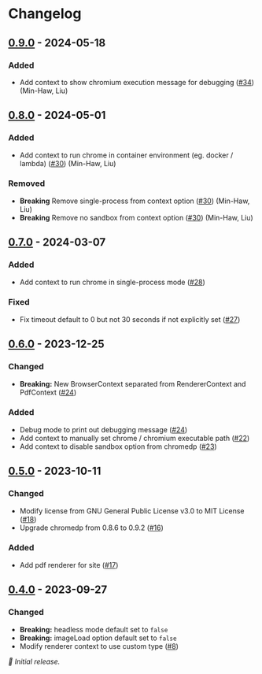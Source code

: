 # Changelog

## [0.9.0] - 2024-05-18

### Added

- Add context to show chromium execution message for debugging ([#34](https://github.com/liuminhaw/renderer/pull/34)) (Min-Haw, Liu)

## [0.8.0] - 2024-05-01

### Added

- Add context to run chrome in container environment (eg. docker / lambda) ([#30](https://github.com/liuminhaw/renderer/pull/30)) (Min-Haw, Liu)

### Removed

- **Breaking** Remove single-process from context option ([#30](https://github.com/liuminhaw/renderer/pull/30)) (Min-Haw, Liu)
- **Breaking** Remove no sandbox from context option ([#30](https://github.com/liuminhaw/renderer/pull/30)) (Min-Haw, Liu)

## [0.7.0] - 2024-03-07

### Added

- Add context to run chrome in single-process mode ([#28](https://github.com/liuminhaw/renderer/pull/28))

### Fixed

- Fix timeout default to 0 but not 30 seconds if not explicitly set ([#27](https://github.com/liuminhaw/renderer/pull/27))

## [0.6.0] - 2023-12-25

### Changed

- **Breaking:** New BrowserContext separated from RendererContext and PdfContext ([#24](https://github.com/liuminhaw/renderer/pull/24))

### Added

- Debug mode to print out debugging message ([#24](https://github.com/liuminhaw/renderer/pull/24))
- Add context to manually set chrome / chromium executable path ([#22](https://github.com/liuminhaw/renderer/pull/22))
- Add context to disable sandbox option from chromedp ([#23](https://github.com/liuminhaw/renderer/pull/23))

## [0.5.0] - 2023-10-11

### Changed

- Modify license from GNU General Public License v3.0 to MIT License ([#18](https://github.com/liuminhaw/renderer/pull/18))
- Upgrade chromedp from 0.8.6 to 0.9.2  ([#16](https://github.com/liuminhaw/renderer/pull/16))

### Added

- Add pdf renderer for site ([#17](https://github.com/liuminhaw/renderer/pull/17))

## [0.4.0] - 2023-09-27

### Changed

- **Breaking:** headless mode default set to `false`
- **Breaking:** imageLoad option default set to `false`
- Modify renderer context to use custom type ([#8](https://github.com/liuminhaw/renderer/pull/8))

_:seedling: Initial release._

[0.9.0]: https://github.com/liuminhaw/renderer/releases/tag/v0.9.0

[0.8.0]: https://github.com/liuminhaw/renderer/releases/tag/v0.8.0

[0.7.0]: https://github.com/liuminhaw/renderer/releases/tag/v0.7.0

[0.6.0]: https://github.com/liuminhaw/renderer/releases/tag/v0.6.0

[0.5.0]: https://github.com/liuminhaw/renderer/releases/tag/v0.5.0

[0.4.0]: https://github.com/liuminhaw/renderer/releases/tag/v0.4.0
